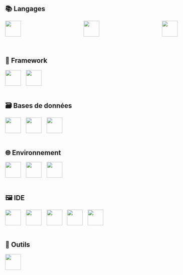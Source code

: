 
## 📚 Langages
<div style="display: flex; flex-direction: row; gap: 100px;">
	<img width="50" src="https://cdn.jsdelivr.net/gh/devicons/devicon@latest/icons/html5/html5-original.svg" />‎‎ ‎ ‎ ‎ 
	<img width="50" src="https://cdn.jsdelivr.net/gh/devicons/devicon@latest/icons/css3/css3-original.svg" />‎‎ ‎ ‎ ‎ 
	<img width="50" src="https://cdn.jsdelivr.net/gh/devicons/devicon@latest/icons/javascript/javascript-original.svg" />‎‎ ‎ ‎ ‎ 
	<img width="50" src="https://cdn.jsdelivr.net/gh/devicons/devicon@latest/icons/php/php-original.svg" />‎‎ ‎ ‎ ‎ 
	<img width="50" src="https://cdn.jsdelivr.net/gh/devicons/devicon@latest/icons/csharp/csharp-original.svg" />‎‎ ‎ ‎ ‎ 
	<img width="50" src="https://cdn.jsdelivr.net/gh/devicons/devicon@latest/icons/lua/lua-original.svg" />‎‎ ‎ ‎ ‎ 
	<img width="50" src="https://cdn.jsdelivr.net/gh/devicons/devicon@latest/icons/python/python-original.svg" />‎‎ ‎ ‎ ‎ 
	<img width="50" src="https://cdn.jsdelivr.net/gh/devicons/devicon@latest/icons/dart/dart-original.svg" />
</div>

<br>

## 🧰 Framework
<div>
	<img width="50" src="https://cdn.jsdelivr.net/gh/devicons/devicon@latest/icons/tailwindcss/tailwindcss-original.svg" />‎‎ ‎ ‎ ‎ 
	<img width="50" src="https://cdn.jsdelivr.net/gh/devicons/devicon@latest/icons/bootstrap/bootstrap-original.svg" />
</div>

<br>

## 🗃️ Bases de données
<div>
	<img width="50" src="https://cdn.jsdelivr.net/gh/devicons/devicon@latest/icons/mysql/mysql-original-wordmark.svg" />‎‎ ‎ ‎ ‎ 
	<img width="50" src="https://cdn.jsdelivr.net/gh/devicons/devicon@latest/icons/sqlite/sqlite-original-wordmark.svg" />‎‎ ‎ ‎ ‎ 
	<img width="50" src="https://cdn.jsdelivr.net/gh/devicons/devicon@latest/icons/microsoftsqlserver/microsoftsqlserver-original-wordmark.svg" />
</div>

<br>

## 🌐 Environnement
<div>
	<img width="50" src="https://cdn.jsdelivr.net/gh/devicons/devicon@latest/icons/windows11/windows11-original.svg" />‎‎ ‎ ‎ ‎ 
	<img width="50" src="https://cdn.jsdelivr.net/gh/devicons/devicon@latest/icons/apple/apple-original.svg" />‎‎ ‎ ‎ ‎ 
	<img width="50" src="https://cdn.jsdelivr.net/gh/devicons/devicon@latest/icons/linux/linux-original.svg" />
</div>

<br>

## 🖼️ IDE
<div>
	<img width="50" src="https://cdn.jsdelivr.net/gh/devicons/devicon@latest/icons/vscode/vscode-original.svg" /> ‎ ‎ ‎ 
	<img width="50" src="https://cdn.jsdelivr.net/gh/devicons/devicon@latest/icons/visualstudio/visualstudio-original.svg" /> ‎ ‎ ‎ 
	<img width="50" src="https://cdn.jsdelivr.net/gh/devicons/devicon@latest/icons/phpstorm/phpstorm-original.svg" /> ‎ ‎ ‎ 
	<img width="50" src="https://cdn.jsdelivr.net/gh/devicons/devicon@latest/icons/webstorm/webstorm-original.svg" /> ‎ ‎ ‎ 
	<img width="50" src="https://cdn.jsdelivr.net/gh/devicons/devicon@latest/icons/pycharm/pycharm-original.svg" />
</div>

<br>

## 🔧 Outils
<div>
	<img width="50" src="https://cdn.jsdelivr.net/gh/devicons/devicon@latest/icons/figma/figma-original.svg" />
</div>
